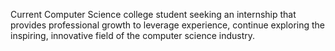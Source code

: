 Current Computer Science college student seeking an internship that provides professional growth to leverage experience, continue exploring the inspiring, innovative field of the computer science industry.
